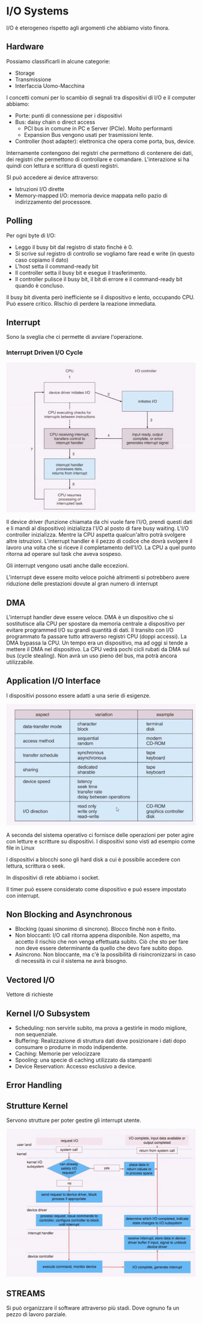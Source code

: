 # I/O Systems

I/O è eterogeneo rispetto agli argomenti che abbiamo visto finora.

## Hardware

Possiamo classificarli in alcune categorie:

- Storage
- Transmissione
- Interfaccia Uomo-Macchina

I concetti comuni per lo scambio di segnali tra dispositivi di I/O e il computer abbiamo:

- Porte: punti di connessione per i dispositivi
- Bus: daisy chain o direct access
  - PCI bus in comune in PC e Server (PCIe). Molto performanti
  - Expansion Bus vengono usati per trasmissioni lente.
- Controller (host adapter): elettronica che opera come porta, bus, device.

Internamente contengono dei registri che permettono di contenere dei dati, dei registri che permettono di controllare e comandare. L'interazione si ha quindi con lettura e scrittura di questi registri.

SI può accedere ai device attraverso:

- Istruzioni I/O dirette
- Memory-mapped I/O: memoria device mappata nello pazio di indirizzamento del processore.

## Polling

Per ogni byte di I/O:

- Leggo il busy bit dal registro di stato finchè è 0.
- Si scrive sul registro di controllo se vogliamo fare read e write (in questo caso copiamo il dato)
- L'host setta il command-ready bit
- Il controller setta il busy bit e esegue il trasferimento.
- Il controller pulisce il busy bit, il bit di errore e il command-ready bit quando è concluso.

Il busy bit diventa però inefficiente se il dispositivo e lento, occupando CPU. Può essere critico. RIschio di perdere la reazione immediata.


## Interrupt

Sono la sveglia che ci permette di avviare l'operazione.

### Interrupt Driven I/O Cycle

![Interrupt Cycle](img/12/interrupt_cycle.png)

Il device driver (funzione chiamata da chi vuole fare l'I/O, prendi questi dati e li mandi al dispositivo) inizializza l'I/O al posto di fare busy waiting. L'I/O controller inizializza. Mentre la CPU aspetta qualcun'altro potrà svolgere altre istruzioni. L'interrupt handler è il pezzo di codice che dovrà svolgere il lavoro una volta che si riceve il completamento dell'I/O. La CPU a quel punto ritorna ad operare sul task che aveva sospeso.

Gli interrupt vengono usati anche dalle eccezioni.

L'interrupt deve essere molto veloce poichè altrimenti si potrebbero avere riduzione delle prestazioni dovute al gran numero di interrupt

## DMA

L'interrupt handler deve essere veloce. DMA è un dispositivo che si sostitutisce alla CPU per spostare da memoria centrale a dispositivo per evitare programmed I/O su grandi quantità di dati. Il transito con I/O programmato fa passare tutto attraverso registri CPU (doppi accessi). La DMA bypassa la CPU. Un tempo era un dispositivo, ma ad oggi si tende a mettere il DMA nel dispositivo. La CPU vedrà pochi cicli rubati da DMA sul bus (cycle stealing). Non avrà un uso pieno del bus, ma potrà ancora utilizzabile.

## Application I/O Interface

I dispositivi possono essere adatti a una serie di esigenze.

![I/O Characteristics](img/12/iochara.png)

A seconda del sistema operativo ci fornisce delle operazioni per poter agire con letture e scritture su dispositivi. I dispositivi sono visti ad esempio come file in Linux

I dispositivi a blocchi sono gli hard disk a cui è possibile accedere con lettura, scrittura o seek.

In dispositivi di rete abbiamo i socket.

Il timer può essere considerato come dispositivo e può essere impostato con interrupt.

## Non Blocking and Asynchronous

- Blocking (quasi sinonimo di sincrono). Blocco finchè non è finito.
- Non bloccanti: I/O call ritorna appena disponibile. Non aspetto, ma accetto il rischio che non venga effettuata subito. Ciò che sto per fare non deve essere determinante da quello che devo fare subito dopo. 
- Asincrono. Non bloccante, ma c'è la possibilità di risincronizzarsi in caso di necessità in cui il sistema ne avrà bisogno.

## Vectored I/O

Vettore di richieste

## Kernel I/O Subsystem

- Scheduling: non servirle subito, ma prova a gestirle in modo migliore, non sequenziale.
- Buffering: Realizzazione di struttura dati dove posizionare i dati dopo consumare o produrre in modo indipendente.
- Caching: Memorie per velocizzare
- Spooling: una specie di caching utilizzato da stampanti
- Device Reservation: Accesso esclusivo a device.

## Error Handling



## Strutture Kernel

Servono strutture per poter gestire gli interrupt utente.

![](img/12/recapioreq.png)

## STREAMS

Si può organizzare il software attraverso più stadi. Dove ognuno fa un pezzo di lavoro parziale.